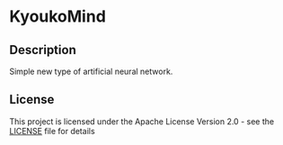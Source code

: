 # KyoukoMind

## Description

Simple new type of artificial neural network.

## License

This project is licensed under the Apache License Version 2.0 - see the [LICENSE](LICENSE) file for details

